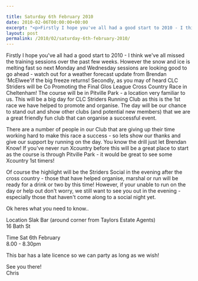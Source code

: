 ```yaml
---

title: Saturday 6th February 2010
date: 2010-02-06T00:00:00+00:00
excerpt: "<p>Firstly I hope you've all had a good start to 2010 - I think we've all missed the training sessions over the past few weeks. However the snow and ice is melting fast so next Monday and Wednesday sessions are looking good to go ahead - watch out for a weather forecast update from Brendan 'McElwee'if the big freeze returns! Secondly, as you may of heard CLC Striders will be Co Promoting the Final Glos League Cross Country Race in Cheltenham! The course will be in Pitville Park - a location very familiar to us. This will be a big day for CLC Striders Running Club as this is the 1st race we have helped to promote and organise. The day will be our chance to stand out and show other clubs (and potential new members) that we are a great friendly fun club that can organise a successful event.</p><p>There are a number of people in our Club that are giving up their time working hard to make this race a success - so lets show our thanks and give our support by running on the day. You know the drill just let Brendan Know! If you've never run Xcountry before this will be a great place to start as the course is through Pitville Park - it would be great to see some Xcountry 1st timers!</p><p>Of course the highlight will be the Striders Social in the evening after the cross country - those that have helped organise, marshal or run will be ready for a drink or two by this time! However, if your unable to run on the day or help out don't worry, we still want to see you out in the evening - especially those that haven't come along to a social night yet.</p><p>Ok heres what you need to know..</p><p>Location Slak Bar (around corner from Taylors Estate Agents)16 Bath St</p><p>Time Sat 6th February8.00 - 8.30pm</p><p>This bar has a late licence so we can party as long as we wish!</p><p>See you there! Chris</p>"
layout: post
permalink: /2010/02/saturday-6th-february-2010/
---
```

Firstly I hope you've all had a good start to 2010 - I think we've all missed the training sessions over the past few weeks. However the snow and ice is melting fast so next Monday and Wednesday sessions are looking good to go ahead - watch out for a weather forecast update from Brendan &#8216;McElwee'if the big freeze returns! Secondly, as you may of heard CLC Striders will be Co Promoting the Final Glos League Cross Country Race in Cheltenham! The course will be in Pitville Park - a location very familiar to us. This will be a big day for CLC Striders Running Club as this is the 1st race we have helped to promote and organise. The day will be our chance to stand out and show other clubs (and potential new members) that we are a great friendly fun club that can organise a successful event.

There are a number of people in our Club that are giving up their time working hard to make this race a success - so lets show our thanks and give our support by running on the day. You know the drill just let Brendan Know! If you've never run Xcountry before this will be a great place to start as the course is through Pitville Park - it would be great to see some Xcountry 1st timers!

Of course the highlight will be the Striders Social in the evening after the cross country - those that have helped organise, marshal or run will be ready for a drink or two by this time! However, if your unable to run on the day or help out don't worry, we still want to see you out in the evening - especially those that haven't come along to a social night yet.

Ok heres what you need to know..

Location Slak Bar (around corner from Taylors Estate Agents)  
16 Bath St

Time Sat 6th February  
8.00 - 8.30pm

This bar has a late licence so we can party as long as we wish!

See you there!  
Chris